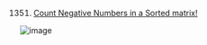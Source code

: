 1351. [Count Negative Numbers in a Sorted matrix!](https://leetcode.com/problems/count-negative-numbers-in-a-sorted-matrix/description/)

![image](https://github.com/zyalin459/Leetcode/assets/143965223/64fbf666-1488-4590-a48b-44c36e675739)
